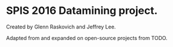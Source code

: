 # SPIS 2016 Datamining project.

Created by Glenn Raskovich and Jeffrey Lee.

Adapted from and expanded on open-source projects from TODO.
